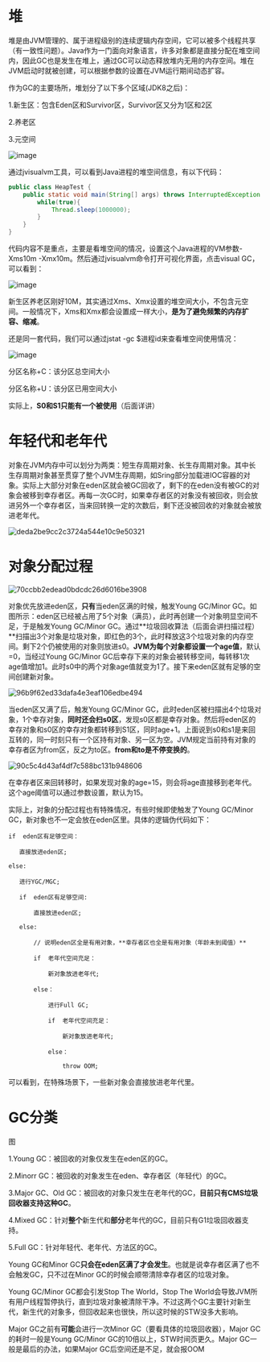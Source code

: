 # 堆

堆是由JVM管理的、属于进程级别的连续逻辑内存空间，它可以被多个线程共享（有一致性问题）。Java作为一门面向对象语言，许多对象都是直接分配在堆空间内，因此GC也是发生在堆上，通过GC可以动态释放堆内无用的内存空间。堆在JVM启动时就被创建，可以根据参数的设置在JVM运行期间动态扩容。

作为GC的主要场所，堆划分了以下多个区域(JDK8之后)：

1.新生区：包含Eden区和Survivor区，Survivor区又分为1区和2区

2.养老区

3.元空间

![image](https://user-images.githubusercontent.com/48977889/154623197-3184f4b2-371c-4b72-b7ef-5c4017d98f52.png)

通过jvisualvm工具，可以看到Java进程的堆空间信息，有以下代码：

```java
public class HeapTest {
    public static void main(String[] args) throws InterruptedException {
        while(true){
            Thread.sleep(1000000);
        }
    }
}
```

代码内容不是重点，主要是看堆空间的情况，设置这个Java进程的VM参数-Xms10m -Xmx10m。然后通过jvisualvm命令打开可视化界面，点击visual GC，可以看到：

![image](https://user-images.githubusercontent.com/48977889/154632153-4c4834cf-4a7e-4cb8-a3f9-627f827e734d.png)

新生区养老区刚好10M，其实通过Xms、Xmx设置的堆空间大小，不包含元空间。一般情况下，Xms和Xmx都会设置成一样大小，**是为了避免频繁的内存扩容、缩减**。

还是同一套代码，我们可以通过jstat -gc $进程id来查看堆空间使用情况：

![image](https://user-images.githubusercontent.com/48977889/154635416-ed5548a7-25c1-4151-aa04-b34d8e71218c.png)

分区名称+C：该分区总空间大小

分区名称+U：该分区已用空间大小

实际上，**S0和S1只能有一个被使用**（后面详讲）

# 年轻代和老年代

对象在JVM内存中可以划分为两类：短生存周期对象、长生存周期对象。其中长生存周期对象甚至贯穿了整个JVM生存周期，如Sring部分加载进IOC容器的对象。实际上大部分对象在eden区就会被GC回收了，剩下的在eden没有被GC的对象会被移到幸存者区。再每一次GC时，如果幸存者区的对象没有被回收，则会放进另外一个幸存者区，当来回转换一定的次数后，剩下还没被回收的对象就会被放进老年代。

![deda2be9cc2c3724a544e10c9e50321](https://user-images.githubusercontent.com/48977889/154916495-b221e9f7-1ef0-40bd-aa32-ef8c47d32547.jpg)

# 对象分配过程

![70ccbb2edead0bdcdc26d6016be3908](https://user-images.githubusercontent.com/48977889/155069453-86ce3c80-f9a1-4f5d-9118-64390a94b78f.png)

对象优先放进eden区，**只有**当eden区满的时候，触发Young GC/Minor GC。如图所示：eden区已经被占用了5个对象（满员），此时再创建一个对象明显空间不足，于是触发Young GC/Minor GC。通过**垃圾回收算法（后面会讲扫描过程）**扫描出3个对象是垃圾对象，即红色的3个，此时释放这3个垃圾对象的内存空间。剩下2个仍被使用的对象则放进s0。**JVM为每个对象都设置一个age值**，默认=0，当经过Young GC/Minor GC后幸存下来的对象会被转移空间，每转移1次age值增加1。此时s0中的两个对象age值就变为1了。接下来eden区就有足够的空间创建新对象。

![96b9f62ed33dafa4e3eaf106edbe494](https://user-images.githubusercontent.com/48977889/155069474-677cbac0-5fbd-4da6-863a-16f9643cd17c.png)

当eden区又满了后，触发Young GC/Minor GC，此时eden区被扫描出4个垃圾对象，1个幸存对象，**同时还会扫s0区**，发现s0区都是幸存对象。然后将eden区的幸存对象和s0区的幸存对象都转移到S1区，同时age+1。上面说到s0和s1是来回互转的，同一时刻只有一个区持有对象、另一区为空。JVM规定当前持有对象的幸存者区为from区，反之为to区。**from和to是不停变换的**。

![90c5c4d43af4df7c588bc131b948606](https://user-images.githubusercontent.com/48977889/155069487-1829047c-bd6c-43b6-ac32-af4293d289a1.png)

在幸存者区来回转移时，如果发现对象的age=15，则会将age直接移到老年代。这个age阈值可以通过参数设置，默认为15。

实际上，对象的分配过程也有特殊情况，有些时候即使触发了Young GC/Minor GC，新对象也不一定会放在eden区里。具体的逻辑伪代码如下：

```
if	eden区有足够空间：

​	直接放进eden区;

else:

​	进行YGC/MGC;

​	if	eden区有足够空间:

​		直接放进eden区;

​	else:

​		// 说明eden区全是有用对象，**幸存者区也全是有用对象（年龄未到阈值）**

​		if	老年代空间充足：

​			新对象放进老年代;

​		else：

​			进行Full GC;

​			if	老年代空间充足：

​				新对象放进老年代;

​			else：

​				throw OOM;			
```

可以看到，在特殊场景下，一些新对象会直接放进老年代里。

# GC分类

图

1.Young GC：被回收的对象仅发生在eden区的GC。

2.Minorr GC：被回收的对象发生在eden、幸存者区（年轻代）的GC。

3.Major GC、Old GC：被回收的对象只发生在老年代的GC，**目前只有CMS垃圾回收器支持这种GC**。

4.Mixed GC：针对**整个**新生代和**部分**老年代的GC，目前只有G1垃圾回收器支持。

5.Full GC：针对年轻代、老年代、方法区的GC。

Young GC和Minor GC**只会在eden区满了才会发生**。也就是说幸存者区满了也不会触发GC，只不过在Minor GC的时候会顺带清除幸存者区的垃圾对象。

Young GC/Minor GC都会引发Stop The World，Stop The World会导致JVM所有用户线程暂停执行，直到垃圾对象被清除干净。不过这两个GC主要针对新生代，新生代的对象多，但回收起来也很快，所以这时候的STW没多大影响。

Major GC之前有**可能**会进行一次Minor GC（要看具体的垃圾回收器），Major GC的耗时一般是Young GC/Minor GC的10倍以上，STW时间页更久。Major GC一般是最后的办法，如果Major GC后空间还是不足，就会报OOM
